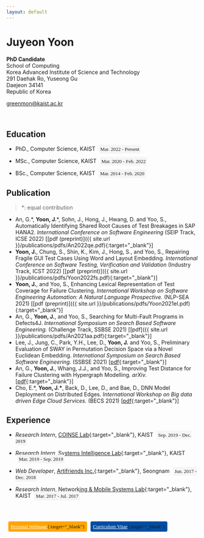 ```yaml
---
layout: default
---
```


<style type="text/css">
@import url(https://fonts.googleapis.com/css?family=Inconsolata);
.period {
    background-color: #f5f5f5;
    border-radius: 4px;
    padding: .25rem;
    font-size: small;
    font-family: Inconsolata;
    margin-left: 5px
}

.cv {
  background-color: #024ea4;
}

.homepage {
  background-color: #FFA500;
}

.extra-info {
    border-radius: 4px;
    padding: .4rem;
    font-size: small;
    font-family: Inconsolata;
    margin-left: 5px
}

.extra-info a {
    color: #ffffff
}
</style>

# Juyeon Yoon

**PhD Candidate**<br/>
School of Computing<br/>
Korea Advanced Institute of Science and Technology<br/>
291 Daehak Ro, Yuseong Gu<br/>
Daejeon 34141<br/>
Republic of Korea<br/>

[greenmon@kaist.ac.kr](mailto:greenmon@kaist.ac.kr)

<br />

## Education

- PhD., Computer Science, KAIST <span class="period">Mar. 2022 - Present</span>
  
- MSc., Computer Science, KAIST <span class="period">Mar. 2020 - Feb. 2022</span>

- BSc., Computer Science, KAIST <span class="period">Mar. 2014 - Feb. 2020</span>
  
  
## Publication

> *: equal contribution

- An, G.\*, **Yoon, J.**\*, Sohn, J., Hong, J., Hwang, D. and Yoo, S., Automatically Identifying Shared Root Causes of Test Breakages in SAP HANA2. *International Conference on Software Engineering* (SEIP Track, ICSE 2022) [[pdf (preprint)]({{ site.url }}/publications/pdfs/An2022qe.pdf){:target="\_blank"}]
- **Yoon, J.**, Chung, S., Shin, K., Kim, J., Hong, S., and Yoo, S., Repairing Fragile GUI Test Cases Using Word and Layout Embedding. *International Conference on Software Testing, Verification and Validation* (Industry Track, ICST 2022) [[pdf (preprint)]({{ site.url }}/publications/pdfs/Yoon2022fs.pdf){:target="\_blank"}]
- **Yoon, J.**, and Yoo, S., Enhancing Lexical Representation of Test Coverage for Failure Clustering. *International Workshop on Software Engineering Automation: A Natural Language Prospective.* (NLP-SEA 2021) [[pdf (preprint)]({{ site.url }}/publications/pdfs/Yoon2021el.pdf){:target="\_blank"}]
- An, G., **Yoon, J.**, and Yoo, S., Searching for Multi-Fault Programs in Defects4J. *International Symposium on Search Based Software Engineering.* (Challenge Track, SSBSE 2021) [[pdf]({{ site.url }}/publications/pdfs/An2021aa.pdf){:target="\_blank"}]
- Lee, J., Jung, C., Park, Y.H., Lee, D., **Yoon, J.** and Yoo, S., Preliminary Evaluation of SWAY in Permutation Decision Space via a Novel Euclidean Embedding. *International Symposium on Search Based Software Engineering.* (SSBSE 2021) [[pdf](https://coinse.kaist.ac.kr/publications/pdfs/Lee2021oo.pdf){:target="\_blank"}]
- An, G., **Yoon, J.**, Whang, J.J., and Yoo, S., Improving Test Distance for Failure Clustering with Hypergraph Modelling. *arXiv.* [[pdf](https://arxiv.org/pdf/2104.10360.pdf){:target="\_blank"}]
- Cho, E.\*, **Yoon, J.\***, Back, D., Lee, D., and Bae, D., DNN Model Deployment on Distributed Edges. *International Workshop on Big data driven Edge Cloud Services.* (BECS 2021) [[pdf](https://www.dropbox.com/s/i3gez5t7m0i1usa/camera_ready_version.pdf?raw=1){:target="\_blank"}]

## Experience

- _Research Intern_, [COINSE Lab](https://coinse.io){:target="\_blank"}, KAIST
  <span class="period">Sep. 2019 - Dec. 2019</span>

- _Research Intern_, [Systems Intelligence Lab](https://silab.kaist.ac.kr){:target="\_blank"}, KAIST
  <span class="period">Mar. 2019 - Sep. 2019</span>

- _Web Developer_, [Artifriends Inc.](https://artifriends.com/){:target="\_blank"}, Seongnam
  <span class="period">Jun. 2017 - Dec. 2018</span>

- _Research Intern_, [Networking & Mobile Systems Lab](https://nmsl.kaist.ac.kr){:target="\_blank"}, KAIST
  <span class="period">Mar. 2017 - Jul. 2017</span>

<br />
<br />


<span class="extra-info homepage">[Personal Webpage](https://greenmon.dev){:target="\_blank"}</span>
<span class="extra-info cv">[Curriculum Vitae](https://greenmon.dev/assets/Curriculum_Vitae_220412.pdf){:target="\_blank"}</span>